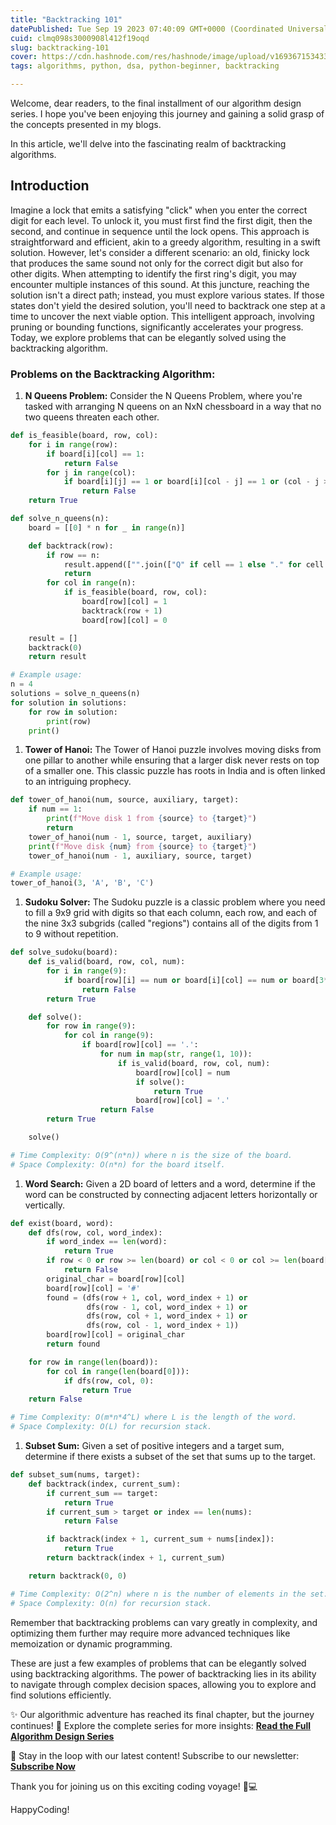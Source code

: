 ```yaml
---
title: "Backtracking 101"
datePublished: Tue Sep 19 2023 07:40:09 GMT+0000 (Coordinated Universal Time)
cuid: clmq098s3000908l412f19oqd
slug: backtracking-101
cover: https://cdn.hashnode.com/res/hashnode/image/upload/v1693671534334/2aa62d22-5589-488c-8c06-dab4f5740ea3.png
tags: algorithms, python, dsa, python-beginner, backtracking

---
```


Welcome, dear readers, to the final installment of our algorithm design series. I hope you've been enjoying this journey and gaining a solid grasp of the concepts presented in my blogs.

In this article, we'll delve into the fascinating realm of backtracking algorithms.

## Introduction

Imagine a lock that emits a satisfying "click" when you enter the correct digit for each level. To unlock it, you must first find the first digit, then the second, and continue in sequence until the lock opens. This approach is straightforward and efficient, akin to a greedy algorithm, resulting in a swift solution. However, let's consider a different scenario: an old, finicky lock that produces the same sound not only for the correct digit but also for other digits. When attempting to identify the first ring's digit, you may encounter multiple instances of this sound. At this juncture, reaching the solution isn't a direct path; instead, you must explore various states. If those states don't yield the desired solution, you'll need to backtrack one step at a time to uncover the next viable option. This intelligent approach, involving pruning or bounding functions, significantly accelerates your progress. Today, we explore problems that can be elegantly solved using the backtracking algorithm.

### Problems on the Backtracking Algorithm:

1. **N Queens Problem:** Consider the N Queens Problem, where you're tasked with arranging N queens on an NxN chessboard in a way that no two queens threaten each other.
    

```python
def is_feasible(board, row, col):
    for i in range(row):
        if board[i][col] == 1:
            return False
        for j in range(col):
            if board[i][j] == 1 or board[i][col - j] == 1 or (col - j >= 0 and board[i][col - j] == 1):
                return False
    return True

def solve_n_queens(n):
    board = [[0] * n for _ in range(n)]

    def backtrack(row):
        if row == n:
            result.append(["".join(["Q" if cell == 1 else "." for cell in row]) for row in board])
            return
        for col in range(n):
            if is_feasible(board, row, col):
                board[row][col] = 1
                backtrack(row + 1)
                board[row][col] = 0

    result = []
    backtrack(0)
    return result

# Example usage:
n = 4
solutions = solve_n_queens(n)
for solution in solutions:
    for row in solution:
        print(row)
    print()
```

1. **Tower of Hanoi:** The Tower of Hanoi puzzle involves moving disks from one pillar to another while ensuring that a larger disk never rests on top of a smaller one. This classic puzzle has roots in India and is often linked to an intriguing prophecy.
    

```python
def tower_of_hanoi(num, source, auxiliary, target):
    if num == 1:
        print(f"Move disk 1 from {source} to {target}")
        return
    tower_of_hanoi(num - 1, source, target, auxiliary)
    print(f"Move disk {num} from {source} to {target}")
    tower_of_hanoi(num - 1, auxiliary, source, target)

# Example usage:
tower_of_hanoi(3, 'A', 'B', 'C')
```

1. **Sudoku Solver:** The Sudoku puzzle is a classic problem where you need to fill a 9x9 grid with digits so that each column, each row, and each of the nine 3x3 subgrids (called "regions") contains all of the digits from 1 to 9 without repetition.
    

```python
def solve_sudoku(board):
    def is_valid(board, row, col, num):
        for i in range(9):
            if board[row][i] == num or board[i][col] == num or board[3*(row//3)+i//3][3*(col//3)+i%3] == num:
                return False
        return True

    def solve():
        for row in range(9):
            for col in range(9):
                if board[row][col] == '.':
                    for num in map(str, range(1, 10)):
                        if is_valid(board, row, col, num):
                            board[row][col] = num
                            if solve():
                                return True
                            board[row][col] = '.'
                    return False
        return True

    solve()

# Time Complexity: O(9^(n*n)) where n is the size of the board.
# Space Complexity: O(n*n) for the board itself.
```

1. **Word Search:** Given a 2D board of letters and a word, determine if the word can be constructed by connecting adjacent letters horizontally or vertically.
    

```python
def exist(board, word):
    def dfs(row, col, word_index):
        if word_index == len(word):
            return True
        if row < 0 or row >= len(board) or col < 0 or col >= len(board[0]) or board[row][col] != word[word_index]:
            return False
        original_char = board[row][col]
        board[row][col] = '#'
        found = (dfs(row + 1, col, word_index + 1) or
                 dfs(row - 1, col, word_index + 1) or
                 dfs(row, col + 1, word_index + 1) or
                 dfs(row, col - 1, word_index + 1))
        board[row][col] = original_char
        return found

    for row in range(len(board)):
        for col in range(len(board[0])):
            if dfs(row, col, 0):
                return True
    return False

# Time Complexity: O(m*n*4^L) where L is the length of the word.
# Space Complexity: O(L) for recursion stack.
```

1. **Subset Sum:** Given a set of positive integers and a target sum, determine if there exists a subset of the set that sums up to the target.
    

```python
def subset_sum(nums, target):
    def backtrack(index, current_sum):
        if current_sum == target:
            return True
        if current_sum > target or index == len(nums):
            return False

        if backtrack(index + 1, current_sum + nums[index]):
            return True
        return backtrack(index + 1, current_sum)

    return backtrack(0, 0)

# Time Complexity: O(2^n) where n is the number of elements in the set.
# Space Complexity: O(n) for recursion stack.
```

Remember that backtracking problems can vary greatly in complexity, and optimizing them further may require more advanced techniques like memoization or dynamic programming.

These are just a few examples of problems that can be elegantly solved using backtracking algorithms. The power of backtracking lies in its ability to navigate through complex decision spaces, allowing you to explore and find solutions efficiently.

✨ Our algorithmic adventure has reached its final chapter, but the journey continues! 🚀 Explore the complete series for more insights: [**Read the Full Algorithm Design Series**](https://coolcoderr.hashnode.dev/series/algo-design)

💌 Stay in the loop with our latest content! Subscribe to our newsletter: [**Subscribe Now**](https://coolcoderr.hashnode.dev/newsletter)

Thank you for joining us on this exciting coding voyage! 🙌💻

HappyCoding!